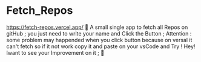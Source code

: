 # Fetch_Repos
https://fetch-repos.vercel.app/ 🔗
A small single app to fetch all Repos on gitHub ;
you just need to write your name and Click the Button ;
Attention : some problem may happended when you click button because on versal it can't fetch so 
if it not work copy it and paste on your vsCode and Try ! 
Hey! Iwant to see your Improvement on it ; 📁
